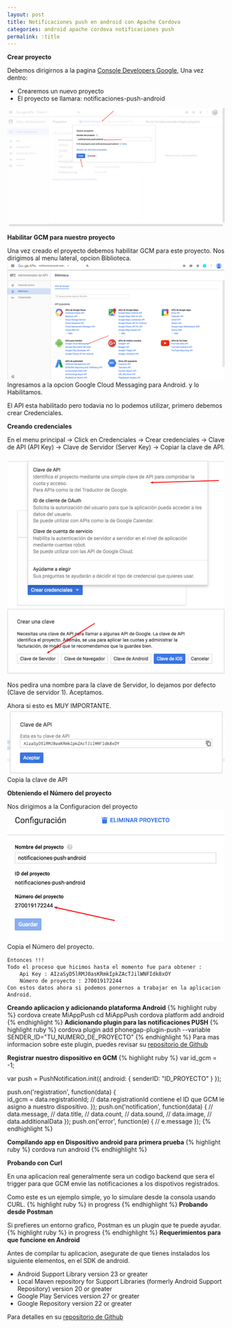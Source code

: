 ```yaml
---
layout: post
title: Notificaciones push en android con Apache Cordova
categories: android apache cordova notificaciones push
permalink: :title
---
```



**Crear proyecto**

Debemos dirigirnos a la pagina [Console Developers Google](https://console.developers.google.com), Una vez dentro:

* Crearemos un nuevo proyecto
* El proyecto se llamara: notificaciones-push-android

<img src="/assets/apache-cordova-push-android/gcm-crear-proyecto.png" />

**Habilitar GCM para nuestro proyecto**

Una vez creado el proyecto debemos habilitar GCM para este proyecto. Nos dirigimos al menu lateral, opcion Biblioteca.
<img src="/assets/apache-cordova-push-android/activar-gcm-proyecto.png" />
Ingresamos a la opcion Google Cloud Messaging para Android. y lo Habilitamos.

El API esta habilitado pero todavia no lo podemos utilizar, primero debemos crear Credenciales.

**Creando credenciales**

En el menu principal -> Click en Credenciales -> Crear credenciales -> Clave de API (API Key) -> Clave de Servidor (Server Key) -> Copiar la clave de API.

<img src="/assets/apache-cordova-push-android/crear-credenciales.png" />

<img src="/assets/apache-cordova-push-android/clave-servidor.png" />

Nos pedira una nombre para la clave de Servidor, lo dejamos por defecto (Clave de servidor 1). Aceptamos.

Ahora si esto es MUY IMPORTANTE.
<img src="/assets/apache-cordova-push-android/clave-de-api.png" />
Copia la clave de API


**Obteniendo el Número del proyecto**

Nos dirigimos a la Configuracion del proyecto
<img src="/assets/apache-cordova-push-android/configuracion-proyecto.png" />
Copia el Número del proyecto.

~~~
Entonces !!!
Todo el proceso que hicimos hasta el momento fue para obtener : 
	Api Key : AIzaSyD5lRMJ0asKRmkIpkZAcTJilWNFIdk8xOY
	Número de proyecto : 270019172244
Con estos datos ahora si podemos ponernos a trabajar en la aplicacion Android.
~~~


**Creando aplicacion y adicionando plataforma Android**
{% highlight ruby %}
cordova create MiAppPush
cd MiAppPush
cordova platform add android
{% endhighlight %}
**Adicionando plugin para las notificaciones PUSH**
{% highlight ruby %}
cordova plugin add phonegap-plugin-push --variable SENDER_ID="TU_NUMERO_DE_PROYECTO"
{% endhighlight %}
Para mas informacion sobre este plugin, puedes revisar su [repositorio de Github](https://github.com/phonegap/phonegap-plugin-push)

**Registrar nuestro dispositivo en GCM**
{% highlight ruby %}
var id_gcm = -1;

var push = PushNotification.init({
    android: {
        senderID: "ID_PROYECTO"
    }
});

push.on('registration', function(data) {  
    id_gcm = data.registrationId; // data.registrationId contiene el ID que GCM le asigno a nuestro dispositivo.
});
push.on('notification', function(data) {
    // data.message,
    // data.title,
    // data.count,
    // data.sound,
    // data.image,
    // data.additionalData
});
push.on('error', function(e) {
    // e.message
});
{% endhighlight %}

**Compilando app en Dispositivo android para primera prueba**
{% highlight ruby %}
cordova run android
{% endhighlight %}

**Probando con Curl**

En una aplicacion real generalmente sera un codigo backend que sera el trigger para que GCM envie las notificaciones a los dispotivos registrados.

Como este es un ejemplo simple, yo lo simulare desde la consola usando CURL.
{% highlight ruby %}
in progress
{% endhighlight %}
**Probando desde Postman**

Si prefieres un entorno grafico, Postman es un plugin que te puede ayudar.
{% highlight ruby %}
in progress
{% endhighlight %}
**Requerimientos para que funcione en Android**

Antes de compilar tu aplicacion, asegurate de que tienes instalados los siguiente elementos, en el SDK de android.

* Android Support Library version 23 or greater
* Local Maven repository for Support Libraries (formerly Android Support Repository) version 20 or greater
* Google Play Services version 27 or greater
* Google Repository version 22 or greater

Para detalles en su [repositorio de Github](https://github.com/phonegap/phonegap-plugin-push/blob/master/docs/INSTALLATION.md)

